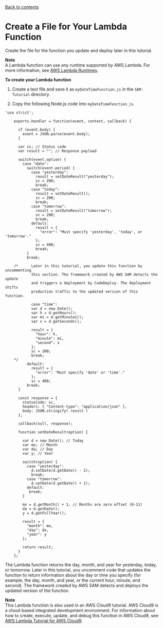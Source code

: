 [Back to contents](index.md)

# Create a File for Your Lambda Function<a name="tutorial-lambda-sam-create-lambda-function"></a>

Create the file for the function you update and deploy later in this tutorial\.

**Note**  
 A Lambda function can use any runtime supported by AWS Lambda\. For more information, see [AWS Lambda Runtimes](https://docs.aws.amazon.com/lambda/latest/dg/lambda-runtimes.html)\. 

**To create your Lambda function**

1.  Create a text file and save it as `myDateTimeFunction.js` in the `SAM-Tutorial` directory\. 

1.  Copy the following Node\.js code into `myDateTimeFunction.js`\. 

   ```
   'use strict';
       
       exports.handler = function(event, context, callback) {
       
         if (event.body) {
           event = JSON.parse(event.body);
         }
       
         var sc; // Status code
         var result = ""; // Response payload
       
         switch(event.option) {
           case "date": 
             switch(event.period) {
               case "yesterday":
                 result = setDateResult("yesterday");
                 sc = 200;
                 break;
               case "today":
                 result = setDateResult();
                 sc = 200;
                 break;
               case "tomorrow":
                 result = setDateResult("tomorrow");
                 sc = 200;
                 break;
               default:
                 result = {
                   "error": "Must specify 'yesterday', 'today', or 'tomorrow'."
                 };
                 sc = 400;
                 break;
             }
             break;
             
       /*      Later in this tutorial, you update this function by uncommenting 
               this section. The framework created by AWS SAM detects the update 
               and triggers a deployment by CodeDeploy. The deployment shifts 
               production traffic to the updated version of this function.
               
               case "time":
               var d = new Date();
               var h = d.getHours();
               var mi = d.getMinutes();
               var s = d.getSeconds();
       
               result = {
                 "hour": h,
                 "minute": mi,
                 "second": s
               };
               sc = 200;
               break;
       */
             default:
               result = {
                 "error": "Must specify 'date' or 'time'."
               };
               sc = 400;
             break;
         }
       
         const response = {
           statusCode: sc,
           headers: { "Content-type": "application/json" },
           body: JSON.stringify( result )
         };
       
         callback(null, response);
       
         function setDateResult(option) {
       
           var d = new Date(); // Today
           var mo; // Month
           var da; // Day
           var y; // Year
       
           switch(option) {
             case "yesterday":
               d.setDate(d.getDate() - 1);
               break;
             case "tomorrow":
               d.setDate(d.getDate() + 1);
             default:
              break;
           }
       
           mo = d.getMonth() + 1; // Months are zero offset (0-11)
           da = d.getDate();
           y = d.getFullYear();
       
           result = {
             "month": mo,
             "day": da,
             "year": y
           };
       
           return result;
         }
       };
   ```

The Lambda function returns the day, month, and year for yesterday, today, or tomorrow\. Later in this tutorial, you uncomment code that updates the function to return information about the day or time you specify \(for example, the day, month, and year, or the current hour, minute, and second\)\. The framework created by AWS SAM detects and deploys the updated version of the function\. 

**Note**  
 This Lambda function is also used in an AWS Cloud9 tutorial\. AWS Cloud9 is a cloud\-based integrated development environment\. For information about how to create, execute, update, and debug this function in AWS Cloud9, see [AWS Lambda Tutorial for AWS Cloud9](https://docs.aws.amazon.com/cloud9/latest/user-guide/tutorial-lambda.html)\. 